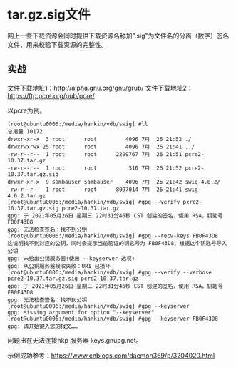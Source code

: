 # tar.gz.sig文件
网上一些下载资源会同时提供下载资源名称加".sig"为文件名的分离（数字）签名文件，用来校验下载资源的完整性。

## 实战
文件下载地址1：http://alpha.gnu.org/gnu/grub/
文件下载地址2：https://ftp.pcre.org/pub/pcre/

以pcre为例。

```
[root@ubuntu0006:/media/hankin/vdb/swig] #ll
总用量 10172
drwxr-xr-x  3 root      root         4096 7月  26 21:52 ./
drwxrwxrwx 25 root      root         4096 7月  26 21:41 ../
-rw-r--r--  1 root      root      2299767 7月  26 21:51 pcre2-10.37.tar.gz
-rw-r--r--  1 root      root          310 7月  26 21:52 pcre2-10.37.tar.gz.sig
drwxr-xr-x  9 sambauser sambauser    4096 7月  26 21:42 swig-4.0.2/
-rw-r--r--  1 root      root      8097014 7月  26 21:41 swig-4.0.2.tar.gz
[root@ubuntu0006:/media/hankin/vdb/swig] #gpg --verify pcre2-10.37.tar.gz.sig pcre2-10.37.tar.gz
gpg: 于 2021年05月26日 星期三 22时31分46秒 CST 创建的签名，使用 RSA，钥匙号 FB0F43D8
gpg: 无法检查签名：找不到公钥
[root@ubuntu0006:/media/hankin/vdb/swig] #gpg --recv-keys FB0F43D8      这说明找不到对应的公钥，同时会提示当前验证的钥匙号为 FB0F43D8，根据这个钥匙号导入公钥
gpg: 未给出公钥服务器(使用 --keyserver 选项)
gpg: 从公钥服务器接收失败：URI 已损坏
[root@ubuntu0006:/media/hankin/vdb/swig] #gpg --verify --verbose pcre2-10.37.tar.gz.sig pcre2-10.37.tar.gz
gpg: 于 2021年05月26日 星期三 22时31分46秒 CST 创建的签名，使用 RSA，钥匙号 FB0F43D8
gpg: 无法检查签名：找不到公钥
[root@ubuntu0006:/media/hankin/vdb/swig] #gpg --keyserver
gpg: Missing argument for option "--keyserver"
[root@ubuntu0006:/media/hankin/vdb/swig] #gpg --keyserver FB0F43D8
gpg: 请开始键入您的报文……
```

问题出在无法连接hkp 服务器 keys.gnupg.net。

示例成功参考：https://www.cnblogs.com/daemon369/p/3204020.html

